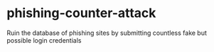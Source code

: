 # phishing-counter-attack
Ruin the database of phishing sites by submitting countless fake but possible login credentials
